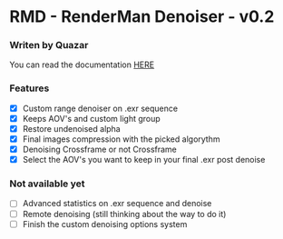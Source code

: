 # RMD - RenderMan Denoiser - v0.2
### Writen by Quazar

You can read the documentation [HERE](https://www.notion.so/RMD-APP-DOCUMENTATION-d6a0277549054f9fbe69b322f65b444f?pvs=4)


### Features
- [x] Custom range denoiser on .exr sequence
- [x] Keeps AOV's and custom light group
- [x] Restore undenoised alpha
- [x] Final images compression with the picked algorythm
- [x] Denoising Crossframe or not Crossframe
- [x] Select the AOV's you want to keep in your final .exr post denoise

### Not available yet
- [ ] Advanced statistics on .exr sequence and denoise
- [ ] Remote denoising (still thinking about the way to do it)
- [ ] Finish the custom denoising options system
